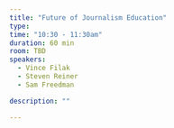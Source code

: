 ```yaml
---
title: "Future of Journalism Education"
type: 
time: "10:30 - 11:30am"
duration: 60 min
room: TBD
speakers:
  - Vince Filak
  - Steven Reiner
  - Sam Freedman

description: ""

---
```

